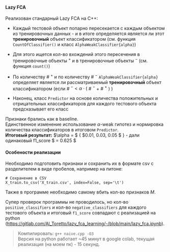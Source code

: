 #### Lazy FCA
Реализован стандарный Lazy FCA на С++:

* Каждый тестовой объект попарно пересекается с каждым объектом из тренировочных данных - и в итоге определяется является ли этот **тренировочный** объект классификатором (см. функция ```CountOfClassifier()``` и класс ```AlphaWeakClassifier{alpha}```)

* Для этого ищется кол-во вхождений этого пересечения в тренировочные объекты $\text{}^+$ и в тренировочные объекты $\text{}^-$ (см. функция ```count()```)

* По количеству # $\text{}^{+}$ и по количеству # $\text{}^{-}$ ```AlphaWeakClassifier{alpha}``` определяет является ли рассматриваемый **тренировочный** объект классификатором (если # $\text{}^{-} < \alpha \cdot ($ # $\text{}^{-}$  $+$ # $\text{}^{+}$  $)$ )

* Наконец, класс ```Predictor``` на основе количества положительных и отрицательных классификаторов для каждого тестового объекта предсказывает его класс

Признаки брались как в baseline. \
Единственное изменение использование $\alpha$-weak гипотез и нормировка количества классификаторов в итоговом ```Predictor```. \
**Итоговый результат:** $\alpha = $ { $0.01, 0.03, 0.05 $ } - дали одинаковый f1_score $ = 0.625 $

#### Особености реализации
Необходимо подготовить признаки и сохранить их в формате csv с разделителем в виде пробелов, например на питоне:
```
# Сохранение в CSV
X_train.to_csv('X_train.csv', index=False, sep='\t')
```

Также в программе необходимо самому вбить кол-во признаков $M$.

Супер проверок программы не проводилось, но кол-во ```positive_classifiers``` и кол-во ```negative_classifiers``` для каждого тестового объекта и итоговый ```f1_score``` совпадают с реализацией на python (https://gitlab.com/Al_Toretto/lazy_fca_learning/-/blob/main/lazy_fca.ipynb).

> Компилировать: ```g++ naive.cpp -O3``` \
Версия на python работает ~45 минут в google colab, текущая реализация (на моем пк) - 15 секунд.


